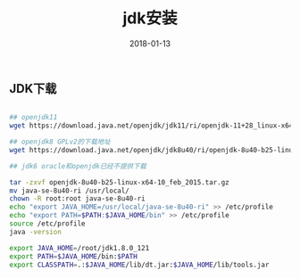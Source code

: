 ﻿---
title: jdk安装
key: jdk安装
tags: [java基础,eap,shell]
date: 2018-01-13
sidebar:
  nav: eap-zh
---

## JDK下载

```bash

## openjdk11
wget https://download.java.net/openjdk/jdk11/ri/openjdk-11+28_linux-x64_bin.tar.gz

## openjdk8 GPLv2的下载地址
wget https://download.java.net/openjdk/jdk8u40/ri/openjdk-8u40-b25-linux-x64-10_feb_2015.tar.gz

## jdk6 oracle和openjdk已经不提供下载 

tar -zxvf openjdk-8u40-b25-linux-x64-10_feb_2015.tar.gz
mv java-se-8u40-ri /usr/local/
chown -R root:root java-se-8u40-ri
echo "export JAVA_HOME=/usr/local/java-se-8u40-ri" >> /etc/profile
echo "export PATH=$PATH:$JAVA_HOME/bin" >> /etc/profile
source /etc/profile
java -version

```

```bash
export JAVA_HOME=/root/jdk1.8.0_121
export PATH=$JAVA_HOME/bin:$PATH 
export CLASSPATH=.:$JAVA_HOME/lib/dt.jar:$JAVA_HOME/lib/tools.jar 
```
